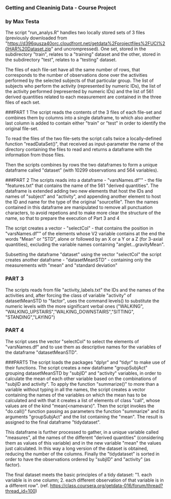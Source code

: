 ### Getting and Cleaninig Data - Course Project
### by Max Testa

The script "run_analys.R" handles two locally stored sets of 3 files (previously downloaded from "https://d396qusza40orc.cloudfront.net/getdata%2Fprojectfiles%2FUCI%20HAR%20Dataset.zip" and uncrompressed).
One set, stored in the subdirectory "train", relates to a "training" dataset and the other, stored in the subdirectory "test", relates to a "testing" dataset.  

The files of each file-set have all the same number of rows, that corresponds to the number of observations done over the activities performed by the selected subjects of that particular group. The list of subjects who perform the activity (represented by numeric IDs), the list of the activity performed (represented by numeric IDs) and the list of 561 derived quantities related to each measurement are contained in the three files of each set.

###PART 1
The script reads the contents of the 3 files of each file-set and combines them by columns into a single dataframe, to which also another last column is added to contain either "train" or "test" in order to identify the original file-set.

To read the files of the two file-sets the script calls twice a locally-defined function "readDataSet()", that received as input-parameter the name of the directory containing the files to read and returns a dataframe with the information from those files.

Then the scripts combines by rows the two dataframes to form a unique dataframe called "dataset" (with 10299 observations and 564 variables).

###PART 2
The scripts reads into a dataframe - "varsNames.df"" - the file "features.txt" that contains the name of the 561 "derived quantities".
The dataframe is extended adding two new elements that host the IDs and names of "subject" and "activity", and appending another element to host the ID and name for the type of the original "sourcefile".
Then the names contained in this dataframe are manipulated to remove all punctuation characters, to avoid repetions and to make more clear the structure of the name, so that to prepare the execution of Part 3 and 4

The script creates a vector - "selectCol" - that contains the position in "varsNames.df"" of the elements whose V2 variable contains at the end the words "Mean" or "STD", alone or followed by an X or a Y or a Z (for 3-axial quantities), excluding the variable names containing "anglet...gravityMean".

Subsetting the dataframe "dataset" using the vector "selectCol" the script creates another dataframe - "datasetMeanSTD" - containing only the measurements with "mean" and "standard deviation"

### PART 3
The scripts reads from file "activity_labels.txt" the IDs and the names of the activities and, after forcing the class of variable "activity" of datasetMeanSTD to "factor", uses the command levels() to substitute the numeric levels with the more significant verbal ones ("WALKING", "WALKING_UPSTAIRS","WALKING_DOWNSTAIRS","SITTING", "STANDING","LAYING")

### PART 4
The script uses the vector "selectCol" to select the elements of "varsNames.df" and to use them as descriptive names for the variables of the dataframe "datasetMeanSTD".

###PART5
The script loads the packages "dplyr" and "tidyr" to make use of their functions.
The script creates a new dataframe "groupSubjAct" grouping datasetMeanSTD by "subjID" and "activity" variables, in order to calculate the mean of each other variable based on the combinations of "subjID and activity".
To apply the function "summarize()" to more than a variable without typing in all the names, the script creates a vector containing the names of the variables on which the mean has to be calculated and with that it creates a list of elements of class "call", whose values are of the kind "mean(<namevarx)". Then the script invokes the "do.call()" function passing as parameters the function "summarize" and its arguments "groupSubjAct" and the list containing the "mean<nomevarx>".
The result is assigned to the final dataframe "tidydataset".

This dataframe is further processed to gather, in a unique variable called "measures", all the names of the different "derived quantities" (considering them as values of this variable) and in the new variable "mean" the values just calculated. In this way a  long version of the dataset is obtained, reducing the number of the columns.
Finally the "tidydataset" is sorted in order to have the observations ordered by "subjID" and "activity" (as factor).

The final dataset  meets the basic principles of a tidy dataset: "1. each variable is in one column; 2. each different observation of that variable is in a different row". (ref. https://class.coursera.org/getdata-016/forum/thread?thread_id=100)